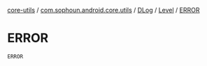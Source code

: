 [core-utils](../../../index.md) / [com.sophoun.android.core.utils](../../index.md) / [DLog](../index.md) / [Level](index.md) / [ERROR](./-e-r-r-o-r.md)

# ERROR

`ERROR`